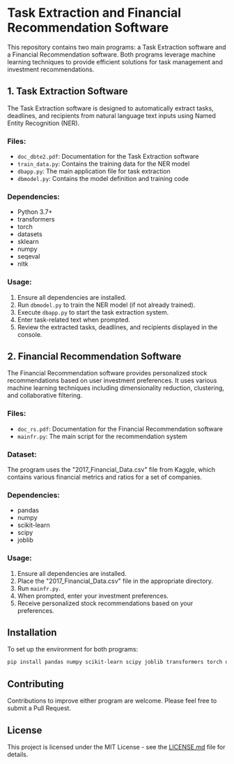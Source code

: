 # Task Extraction and Financial Recommendation Software

This repository contains two main programs: a Task Extraction software and a Financial Recommendation software. Both programs leverage machine learning techniques to provide efficient solutions for task management and investment recommendations.

## 1. Task Extraction Software

The Task Extraction software is designed to automatically extract tasks, deadlines, and recipients from natural language text inputs using Named Entity Recognition (NER).

### Files:
- `doc_dbte2.pdf`: Documentation for the Task Extraction software
- `train_data.py`: Contains the training data for the NER model
- `dbapp.py`: The main application file for task extraction
- `dbmodel.py`: Contains the model definition and training code

### Dependencies:
- Python 3.7+
- transformers
- torch
- datasets
- sklearn
- numpy
- seqeval
- nltk

### Usage:
1. Ensure all dependencies are installed.
2. Run `dbmodel.py` to train the NER model (if not already trained).
3. Execute `dbapp.py` to start the task extraction system.
4. Enter task-related text when prompted.
5. Review the extracted tasks, deadlines, and recipients displayed in the console.

## 2. Financial Recommendation Software

The Financial Recommendation software provides personalized stock recommendations based on user investment preferences. It uses various machine learning techniques including dimensionality reduction, clustering, and collaborative filtering.

### Files:
- `doc_rs.pdf`: Documentation for the Financial Recommendation software
- `mainfr.py`: The main script for the recommendation system

### Dataset:
The program uses the "2017_Financial_Data.csv" file from Kaggle, which contains various financial metrics and ratios for a set of companies.

### Dependencies:
- pandas
- numpy
- scikit-learn
- scipy
- joblib

### Usage:
1. Ensure all dependencies are installed.
2. Place the "2017_Financial_Data.csv" file in the appropriate directory.
3. Run `mainfr.py`.
4. When prompted, enter your investment preferences.
5. Receive personalized stock recommendations based on your preferences.

## Installation

To set up the environment for both programs:

```bash
pip install pandas numpy scikit-learn scipy joblib transformers torch datasets nltk
```

## Contributing

Contributions to improve either program are welcome. Please feel free to submit a Pull Request.

## License

This project is licensed under the MIT License - see the [LICENSE.md](LICENSE.md) file for details.
